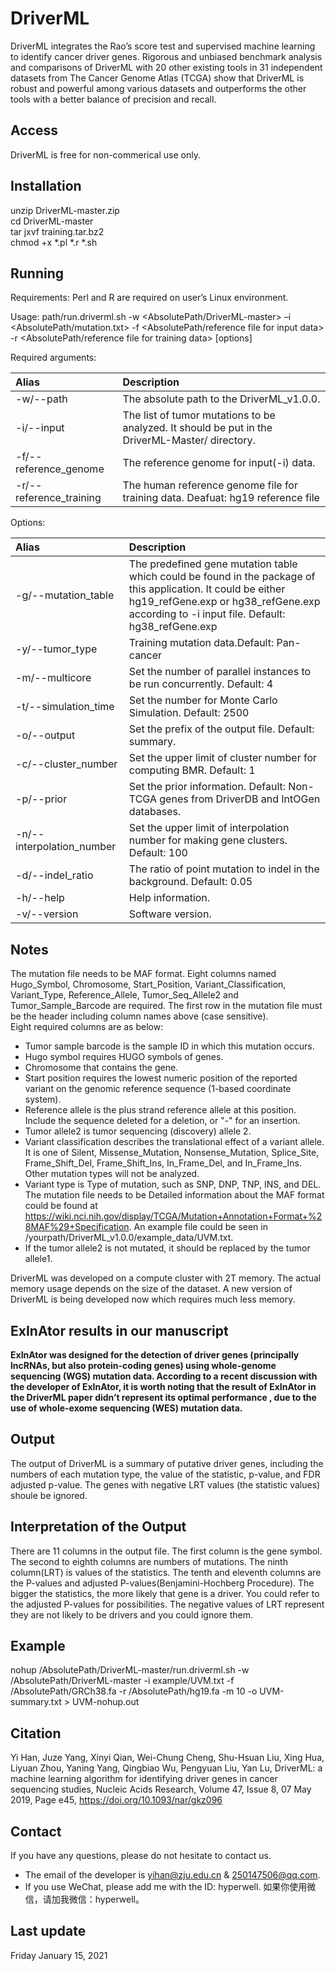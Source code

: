 # DriverML
DriverML integrates the Rao’s score test and supervised machine learning to identify cancer driver genes. Rigorous and unbiased benchmark analysis and comparisons of DriverML with 20 other existing tools in 31 independent datasets from The Cancer Genome Atlas (TCGA) show that DriverML is robust and powerful among various datasets and outperforms the other tools with a better balance of precision and recall. 

## Access
DriverML is free for non-commerical use only.

## Installation
unzip DriverML-master.zip  
cd DriverML-master  
tar jxvf training.tar.bz2  
chmod +x *.pl *.r *.sh

## Running
Requirements: Perl and R are required on user’s Linux environment.  

Usage: path/run.driverml.sh	-w <AbsolutePath/DriverML-master> –i <AbsolutePath/mutation.txt> -f <AbsolutePath/reference file for input data> -r <AbsolutePath/reference file for training data> [options]  

Required arguments:  

| Alias| Description |
|:---------------|:-----------------------------------------------|
| -w/--path	     |       The absolute path to the DriverML_v1.0.0. |
| -i/--input	   |     The list of tumor mutations to be analyzed. It should be put in the DriverML-Master/ directory.|  
|-f/--reference_genome|	The reference genome for input(-i) data.|
|-r/--reference_training	|The human reference genome file for training data. Deafuat: hg19 reference file|  

Options:  

| Alias| Description |
|:---------------|:-----------------------------------------------|
|-g/--mutation_table|	The predefined gene mutation table which could be found in the package of this application. It could be either hg19_refGene.exp or hg38_refGene.exp according to -i input file. Default: hg38_refGene.exp|
|-y/--tumor_type|	Training mutation data.Default: Pan-cancer|
|-m/--multicore	|Set the number of parallel instances to be run concurrently. Default: 4|
|-t/--simulation_time|	Set the number for Monte Carlo Simulation. Default: 2500|
|-o/--output|	Set the prefix of the output file. Default: summary.|
|-c/--cluster_number|	Set the upper limit of cluster number for computing BMR. Default: 1|
|-p/--prior|	Set the prior information. Default: Non-TCGA genes from DriverDB and IntOGen databases.|
|-n/--interpolation_number| Set the upper limit of interpolation number for making gene clusters. Default: 100|
|-d/--indel_ratio	|The ratio of point mutation to indel in the background. Default: 0.05|
|-h/--help|	Help information.|
|-v/--version|	Software version.|

## Notes
The mutation file needs to be MAF format. Eight columns named Hugo_Symbol, Chromosome, Start_Position, Variant_Classification, Variant_Type, Reference_Allele, Tumor_Seq_Allele2 and Tumor_Sample_Barcode are required. The first row in the mutation file must be the header including column names above (case sensitive).  
Eight required columns are as below:  
* Tumor sample barcode is the sample ID in which this mutation occurs.  
* Hugo symbol requires HUGO symbols of genes.   
* Chromosome that contains the gene.  
* Start position requires the lowest numeric position of the reported variant on the genomic reference sequence (1-based coordinate system).   
* Reference allele is the plus strand reference allele at this position. Include the sequence deleted for a deletion, or "-" for an insertion.  
* Tumor allele2 is tumor sequencing (discovery) allele 2.  
* Variant classification describes the translational effect of a variant allele. It is one of Silent, Missense_Mutation, Nonsense_Mutation, Splice_Site, Frame_Shift_Del, Frame_Shift_Ins, In_Frame_Del, and In_Frame_Ins. Other mutation types will not be analyzed.  
* Variant type is Type of mutation, such as SNP, DNP, TNP, INS, and DEL.  
The mutation file needs to be Detailed information about the MAF format could be found at https://wiki.nci.nih.gov/display/TCGA/Mutation+Annotation+Format+%28MAF%29+Specification. An example file could be seen in /yourpath/DriverML_v1.0.0/example_data/UVM.txt.  
* If the tumor allele2 is not mutated, it should be replaced by the tumor allele1.

DriverML was developed on a compute cluster with 2T memory. The actual memory usage depends on the size of the dataset. A new version of DriverML is being developed now which requires much less memory.

## ExInAtor results in our manuscript
**ExInAtor was designed for the detection of driver genes (principally lncRNAs, but also protein-coding genes) using whole-genome sequencing (WGS) mutation data. According to a recent discussion with the developer of ExInAtor, it is worth noting that the result of ExInAtor in the DriverML paper didn’t represent its optimal performance , due to the use of whole-exome sequencing (WES) mutation data.**

## Output
The output of DriverML is a summary of putative driver genes, including the numbers of each mutation type, the value of the statistic, p-value, and FDR adjusted p-value. The genes with negative LRT values (the statistic values) shoule be ignored.
## Interpretation of the Output
There are 11 columns in the output file. The first column is the gene symbol. The second to eighth columns are numbers of mutations. The ninth column(LRT) is values of the statistics. The tenth and eleventh columns are the P-values and adjusted P-values(Benjamini-Hochberg Procedure). The bigger the statistics, the more likely that gene is a driver. You could refer to the adjusted P-values for possibilities. The negative values of LRT represent they are not likely to be drivers and you could ignore them.
## Example
nohup /AbsolutePath/DriverML-master/run.driverml.sh -w /AbsolutePath/DriverML-master -i example/UVM.txt -f /AbsolutePath/GRCh38.fa -r /AbsolutePath/hg19.fa -m 10 -o UVM-summary.txt > UVM-nohup.out
## Citation
Yi Han, Juze Yang, Xinyi Qian, Wei-Chung Cheng, Shu-Hsuan Liu, Xing Hua, Liyuan Zhou, Yaning Yang, Qingbiao Wu, Pengyuan Liu, Yan Lu, DriverML: a machine learning algorithm for identifying driver genes in cancer sequencing studies, Nucleic Acids Research, Volume 47, Issue 8, 07 May 2019, Page e45, https://doi.org/10.1093/nar/gkz096
## Contact
If you have any questions, please do not hesitate to contact us.
* The email of the  developer is yihan@zju.edu.cn & 250147506@qq.com.
* If you use WeChat, please add me with the ID: hyperwell. 如果你使用微信，请加我微信：hyperwell。
## Last update
Friday January 15, 2021
